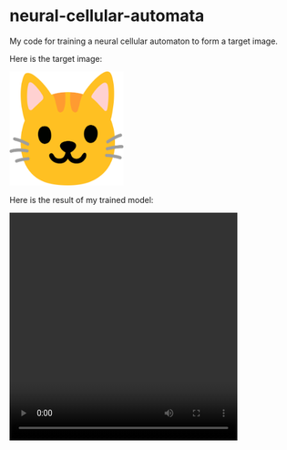 # neural-cellular-automata
My code for training a neural cellular automaton to form a target image.

<p>Here is the target image:</p>
<img src="cat-face-emoji-2048x1821-x3kf878r.png" width=200 height=200>

<p>Here is the result of my trained model:</p>
<video src="https://github.com/user-attachments/assets/8e0264af-2ea6-4efb-a876-0e6af5183fc8" width=400 height=400>

The 'state' begins as a 200x200 black image with the central pixel being white.

To step the state, the model is called on the image, then the output of the model is added to the image. The image is then clipped to the \[0, 1\] range.

